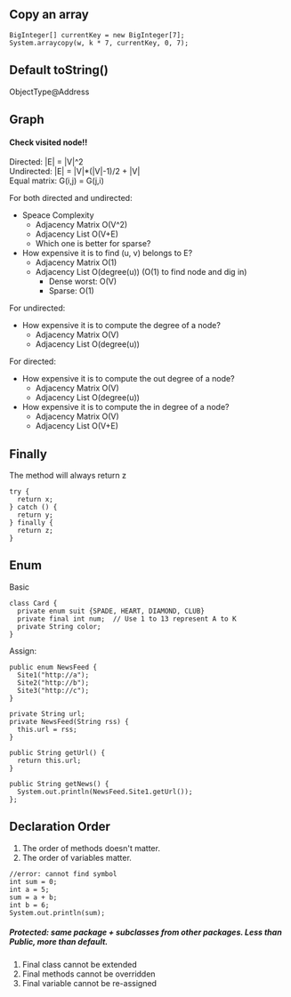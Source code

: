 ## Copy an array
```
BigInteger[] currentKey = new BigInteger[7];
System.arraycopy(w, k * 7, currentKey, 0, 7);
```

## Default toString()  
ObjectType@Address  

## Graph
#### Check visited node!!

Directed: |E| = |V|^2  
Undirected: |E| = |V|*(|V|-1)/2 + |V|  
Equal matrix: G(i,j) = G(j,i)  

For both directed and undirected:  
* Speace Complexity    
  * Adjacency Matrix O(V^2)   
  * Adjacency List O(V+E)  
  * Which one is better for sparse?  
* How expensive it is to find (u, v) belongs to E?  
  * Adjacency Matrix O(1)  
  * Adjacency List O(degree(u)) (O(1) to find node and dig in)  
    * Dense worst: O(V)  
    * Sparse: O(1)  

For undirected:  
* How expensive it is to compute the degree of a node?  
  * Adjacency Matrix O(V)   
  * Adjacency List O(degree(u))    

For directed:  
* How expensive it is to compute the out degree of a node?  
  * Adjacency Matrix O(V)   
  * Adjacency List O(degree(u))    
* How expensive it is to compute the in degree of a node?  
  * Adjacency Matrix O(V)   
  * Adjacency List O(V+E)    

## Finally
The method will always return z  
```
try {
  return x;
} catch () {
  return y;
} finally {
  return z;
}
```
## Enum
Basic   
```
class Card {
  private enum suit {SPADE, HEART, DIAMOND, CLUB}
  private final int num;  // Use 1 to 13 represent A to K
  private String color;
}
```
Assign:  
```
public enum NewsFeed {
  Site1("http://a");
  Site2("http://b");
  Site3("http://c");
}

private String url;
private NewsFeed(String rss) {
  this.url = rss;
}

public String getUrl() {
  return this.url;
}

public String getNews() {
  System.out.println(NewsFeed.Site1.getUrl());
};
```
## Declaration Order
1. The order of methods doesn't matter.  
2. The order of variables matter.

  ```
  //error: cannot find symbol
  int sum = 0;
  int a = 5;
  sum = a + b;
  int b = 6;
  System.out.println(sum);
  ```



##### Protected: same package + subclasses from other packages. Less than Public, more than default.


1. Final class cannot be extended
2. Final methods cannot be overridden
3. Final variable cannot be re-assigned
